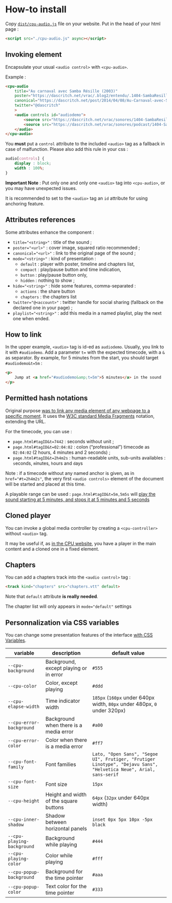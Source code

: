 How-to install
==============


Copy [`dist/cpu-audio.js`](dist/cpu-audio.js) file on your website.
Put in the head of your html page :

```html
<script src="./cpu-audio.js" async></script>
```


Invoking element
----------------

Encapsulate your usual `<audio control>` with `<cpu-audio>`. 

Example : 

```html
<cpu-audio 
    title="Au carnaval avec Samba Résille (2003)"
    poster="https://dascritch.net/vrac/.blog2/entendu/.1404-SambaResille_m.jpg"
    canonical="https://dascritch.net/post/2014/04/08/Au-Carnaval-avec-Samba-R%C3%A9sille"
    twitter="@dascritch"
    >
    <audio controls id="audiodemo">
        <source src="https://dascritch.net/vrac/sonores/1404-SambaResille2003.mp3" type="audio/ogg">
        <source src="https://dascritch.net/vrac/sonores/podcast/1404-SambaResille2003.mp3" type="audio/mpeg">
    </audio>
</cpu-audio>
```

You **must** put a `control` attribute to the included `<audio>` tag as a fallback in case of malfunction. Please also add this rule in your css :

```css
audio[controls] {
    display : block;
    width : 100%;
}
```

**Important Note** : Put only one and only one `<audio>` tag into `<cpu-audio>`, or you may have unexpected issues.

It is recommended to set to the `<audio>` tag an `id` attribute for using anchoring feature.

Attributes references
---------------------

Some attributes enhance the component :

* `title="<string>"` : title of the sound ;
* `poster="<url>"` : cover image, squared ratio recommended ;
* `canonical="<url>"` : link to the original page of the sound ; 
* `mode="<string>"` : kind of presentation :
    * `default` : player with poster, timeline and chapters list,
    * `compact` : play/pause button and time indication,
    * `button` : play/pause button only,
    * `hidden` : nothing to show ;
* `hide="<string>"` : hide some features, comma-separated :
    * `actions` : the share button
    * `chapters` : the chapters list
* `twitter="@<account>"` : twitter handle for social sharing (fallback on the declared one in your page) ;
* `playlist="<string>"` : add this media in a named playlist, play the next one when ended.


How to link
-----------


In the upper example, `<audio>` tag is id-ed as `audiodemo`. Usually, you link to it with `#audiodemo`. Add a parameter `t=` with the expected timecode, with a `&` as separator. By example, for 5 minutes from the start, you should target `#audiodemo&t=5m` : 

```html
<p>
    Jump at <a href="#audiodemo&amp;t=5m">5 minutes</a> in the sound
</p>
```

Permitted hash notations
------------------------

Original purpose [was to link any media element of any webpage to a specific moment](https://dascritch.net/post/2014/09/03/Timecodehash-%3A-Lier-vers-un-moment-d-un-sonore). It uses the [W3C standard Media Fragments](https://www.w3.org/TR/media-frags/) notation, extending the URL. 

For the timecode, you can use :

* `page.html#tagID&t=7442` : seconds without unit ;
* `page.html#tagID&t=02:04:02` : colon (“professional”) timecode as `02:04:02` (2 hours, 4 minutes and 2 seconds) ;
* `page.html#tagID&t=2h4m2s` : human-readable units, sub-units availables : `s`econds, `m`inutes, `h`ours and `d`ays

Note : if a timecode without any named anchor is given, as in `href="#t=2h4m2s"`, the very first `<audio controls>` element of the document will be started and placed at this time.

A playable range can be used : `page.html#tagID&t=5m,5m5s` will <a href="#sound&t=5m,5m5s">play the sound starting at 5 minutes, and stops it at 5 minutes and 5 seconds</a>


Cloned player
-------------

You can invoke a global media controller by creating a `<cpu-controller>` without `<audio>` tag. 

It may be useful if, as [in the CPU website](http://cpu.pm), you have a player in the main content and a cloned one in a fixed element.


Chapters
--------

You can add a chapters track into the `<audio control>` tag : 

```html
<track kind="chapters" src="chapters.vtt" default>
```

Note that `default` attribute **is really needed**.

The chapter list will only appears in `mode="default"` settings


Personnalization via CSS variables
----------------------------------

You can change some presentation features of the interface [with CSS Variables](https://developer.mozilla.org/en-US/docs/Web/CSS/Using_CSS_variables).

variable | description | default value 
--|--|--
`--cpu-background`  | Background, except playing or in error      | `#555`
`--cpu-color`       | Color, except playing                       | `#ddd`
`--cpu-elapse-width` | Time indicator width                       | `185px` (`160px` under 640px width, `80px` under 480px, `0` under 320px)
`--cpu-error-background` | Background when there is a media error | `#a00`
`--cpu-error-color` | Color when there is a media error           | `#ff7`
`--cpu-font-family` | Font families                               | `Lato, "Open Sans", "Segoe UI", Frutiger, "Frutiger Linotype", "Dejavu Sans", "Helvetica Neue", Arial, sans-serif`
`--cpu-font-size`   | Font size                                   | `15px`
`--cpu-height`      | Height and width of the square buttons      | `64px` (`32px` under 640px width)
`--cpu-inner-shadow` | Shadow between horizontal panels           | `inset 0px 5px 10px -5px black`
`--cpu-playing-background` | Background while playing             | `#444`
`--cpu-playing-color` | Color while playing                       | `#fff`
`--cpu-popup-background` | Background for the time pointer        | `#aaa`
`--cpu-popup-color` | Text color for the time pointer             | `#333`

